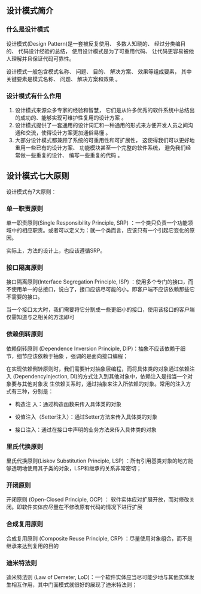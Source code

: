 ## 设计模式简介

### 什么是设计模式

设计模式(Design Pattern)是一套被反复使用、 多数人知晓的、 经过分类编目的、 代码设计经验的总结， 使用设计模式是为了可重用代码、 让代码更容易被他人理解并且保证代码可靠性。  

设计模式一般包含模式名称、 问题、 目的、 解决方案、 效果等组成要素， 其中关键要素是模式名称、 问题、 解决方案和效果 。

### 设计模式有什么作用

1. 设计模式来源众多专家的经验和智慧， 它们是从许多优秀的软件系统中总结出的成功的、能够实现可维护性复用的设计方案 。
2. 设计模式提供了一套通用的设计词汇和一种通用的形式来方便开发人员之间沟通和交流，使得设计方案更加通俗易懂 。
3. 大部分设计模式都兼顾了系统的可重用性和可扩展性， 这使得我们可以更好地重用一些已有的设计方案、 功能模块甚至一个完整的软件系统， 避免我们经常做一些重复的设计、 编写一些重复的代码 。



## 设计模式七大原则



设计模式有7大原则：

### 单一职责原则 

单一职责原则(Single Responsibility Principle, SRP) ：一个类只负责一个功能领域中的相应职责。或者可以定义为：就一个类而言，应该只有一个引起它变化的原因。

实际上，方法的设计上，也应该遵循SRP。



### 接口隔离原则 

接口隔离原则(Interface Segregation Principle, ISP) ：使用多个专门的接口，而不使用单一的总接口，说白了，接口应该尽可能的小。即客户端不应该依赖那些它不需要的接口。

当一个接口太大时，我们需要将它分割成一些更细小的接口，使用该接口的客户端仅需知道与之相关的方法即可

### 依赖倒转原则

依赖倒转原则 (Dependence Inversion Principle, DIP)：抽象不应该依赖于细节，细节应该依赖于抽象 ，强调的是面向接口编程；

在实现依赖倒转原则时，我们需要针对抽象层编程，而将具体类的对象通过依赖注入 (DependencyInjection, DI)的方式注入到其他对象中，依赖注入是指当一个对象要与其他对象发 生依赖关系时，通过抽象来注入所依赖的对象。常用的注入方式有三种，分别是：

- 构造注 入：通过构造函数来传入具体类的对象

- 设值注入（Setter注入）：通过Setter方法来传入具体类的对象

- 接口注入：通过在接口中声明的业务方法来传入具体类的对象

  

### 里氏代换原则 

里氏代换原则(Liskov Substitution Principle, LSP) ：所有引用基类对象的地方能够透明地使用其子类的对象，LSP和继承的关系非常密切；

### 开闭原则

开闭原则 (Open-Closed Principle, OCP) ： 软件实体应对扩展开放，而对修改关闭。即软件实体应尽量在不修改原有代码的情况下进行扩展

### 合成复用原则 

合成复用原则 (Composite Reuse Principle, CRP) ：尽量使用对象组合，而不是继承来达到复用的目的 

### 迪米特法则

迪米特法则 (Law of Demeter, LoD)：一个软件实体应当尽可能少地与其他实体发生相互作用，其中门面模式就很好的展现了迪米特法则；